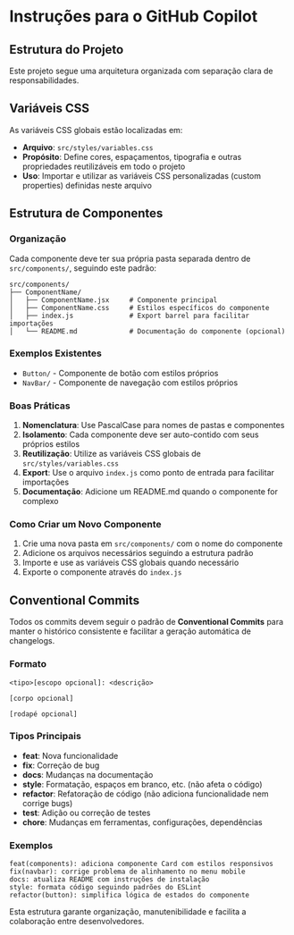 # Instruções para o GitHub Copilot

## Estrutura do Projeto

Este projeto segue uma arquitetura organizada com separação clara de responsabilidades.

## Variáveis CSS

As variáveis CSS globais estão localizadas em:
- **Arquivo**: `src/styles/variables.css`
- **Propósito**: Define cores, espaçamentos, tipografia e outras propriedades reutilizáveis em todo o projeto
- **Uso**: Importar e utilizar as variáveis CSS personalizadas (custom properties) definidas neste arquivo

## Estrutura de Componentes

### Organização
Cada componente deve ter sua própria pasta separada dentro de `src/components/`, seguindo este padrão:

```
src/components/
├── ComponentName/
│   ├── ComponentName.jsx     # Componente principal
│   ├── ComponentName.css     # Estilos específicos do componente
│   ├── index.js              # Export barrel para facilitar importações
│   └── README.md             # Documentação do componente (opcional)
```

### Exemplos Existentes
- `Button/` - Componente de botão com estilos próprios
- `NavBar/` - Componente de navegação com estilos próprios

### Boas Práticas
1. **Nomenclatura**: Use PascalCase para nomes de pastas e componentes
2. **Isolamento**: Cada componente deve ser auto-contido com seus próprios estilos
3. **Reutilização**: Utilize as variáveis CSS globais de `src/styles/variables.css`
4. **Export**: Use o arquivo `index.js` como ponto de entrada para facilitar importações
5. **Documentação**: Adicione um README.md quando o componente for complexo

### Como Criar um Novo Componente
1. Crie uma nova pasta em `src/components/` com o nome do componente
2. Adicione os arquivos necessários seguindo a estrutura padrão
3. Importe e use as variáveis CSS globais quando necessário
4. Exporte o componente através do `index.js`

## Conventional Commits

Todos os commits devem seguir o padrão de **Conventional Commits** para manter o histórico consistente e facilitar a geração automática de changelogs.

### Formato
```
<tipo>[escopo opcional]: <descrição>

[corpo opcional]

[rodapé opcional]
```

### Tipos Principais
- **feat**: Nova funcionalidade
- **fix**: Correção de bug
- **docs**: Mudanças na documentação
- **style**: Formatação, espaços em branco, etc. (não afeta o código)
- **refactor**: Refatoração de código (não adiciona funcionalidade nem corrige bugs)
- **test**: Adição ou correção de testes
- **chore**: Mudanças em ferramentas, configurações, dependências

### Exemplos
```
feat(components): adiciona componente Card com estilos responsivos
fix(navbar): corrige problema de alinhamento no menu mobile
docs: atualiza README com instruções de instalação
style: formata código seguindo padrões do ESLint
refactor(button): simplifica lógica de estados do componente
```

Esta estrutura garante organização, manutenibilidade e facilita a colaboração entre desenvolvedores.
